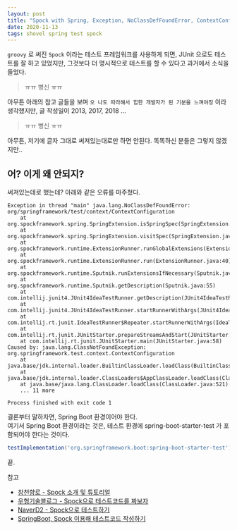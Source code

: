 ```yaml
---
layout: post
title: "Spock with Spring, Exception, NoClassDefFoundError, ContextConfiguration"
date: 2020-11-13
tags: shovel spring test spock
---
```


`groovy` 로 써진 `Spock` 이라는 테스트 프레임워크를 사용하게 되면, JUnit 으로도 테스트를 잘 하고 있었지만, 그것보다 더 명시적으로 테스트를 할 수 있다고 과거에서 소식을 들었다.

> ㅠㅠ 병신 ㅠㅠ

아무튼 아래의 참고 글들을 보며 `오 나도 따라해서 힙한 개발자가 된 기분을 느껴야징` 이라 생각했지만, 글 작성일이 2013, 2017, 2018 ...

> ㅠㅠ 병신 ㅠㅠ

아무튼, 저기에 글자 그대로 써져있는대로만 하면 안된다. 똑똑하신 분들은 그렇지 않겠지만..



## 어? 이게 왜 안되지?

써져있는데로 했는데? 아래와 같은 오류를 마주쳤다.
```
Exception in thread "main" java.lang.NoClassDefFoundError: org/springframework/test/context/ContextConfiguration
	at org.spockframework.spring.SpringExtension.isSpringSpec(SpringExtension.java:83)
	at org.spockframework.spring.SpringExtension.visitSpec(SpringExtension.java:59)
	at org.spockframework.runtime.ExtensionRunner.runGlobalExtensions(ExtensionRunner.java:46)
	at org.spockframework.runtime.ExtensionRunner.run(ExtensionRunner.java:40)
	at org.spockframework.runtime.Sputnik.runExtensionsIfNecessary(Sputnik.java:88)
	at org.spockframework.runtime.Sputnik.getDescription(Sputnik.java:55)
	at com.intellij.junit4.JUnit4IdeaTestRunner.getDescription(JUnit4IdeaTestRunner.java:78)
	at com.intellij.junit4.JUnit4IdeaTestRunner.startRunnerWithArgs(JUnit4IdeaTestRunner.java:50)
	at com.intellij.rt.junit.IdeaTestRunner$Repeater.startRunnerWithArgs(IdeaTestRunner.java:33)
	at com.intellij.rt.junit.JUnitStarter.prepareStreamsAndStart(JUnitStarter.java:230)
	at com.intellij.rt.junit.JUnitStarter.main(JUnitStarter.java:58)
Caused by: java.lang.ClassNotFoundException: org.springframework.test.context.ContextConfiguration
	at java.base/jdk.internal.loader.BuiltinClassLoader.loadClass(BuiltinClassLoader.java:602)
	at java.base/jdk.internal.loader.ClassLoaders$AppClassLoader.loadClass(ClassLoaders.java:178)
	at java.base/java.lang.ClassLoader.loadClass(ClassLoader.java:521)
	... 11 more

Process finished with exit code 1
```

결론부터 말하자면, Spring Boot 환경이어야 한다.  
여기서 Spring Boot 환경이라는 것은, 테스트 환경에 spring-boot-starter-test 가 포함되어야 한다는 것이다.

```groovy
testImplementation('org.springframework.boot:spring-boot-starter-test')
```

끝.


참고
- [창천향로 - Spock 소개 및 튜토리얼](https://jojoldu.tistory.com/228)
- [우형기술블로그 - Spock으로 테스트코드를 짜보자](https://woowabros.github.io/study/2018/03/01/spock-test.html)
- [NaverD2 - Spock으로 테스트하기](https://d2.naver.com/helloworld/568425)
- [SpringBoot, Spock 이용해 테스트코드 작성하기](https://lemontia.tistory.com/723)
